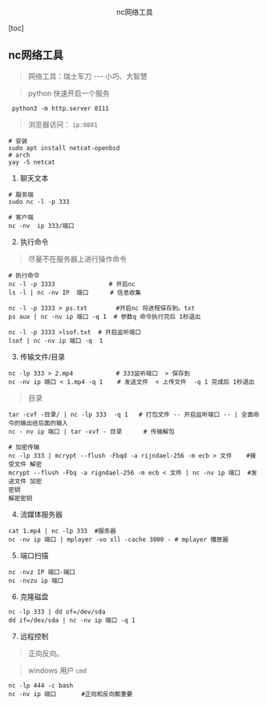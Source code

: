 <center>nc网络工具</center>





[toc]







## nc网络工具

> 网络工具：瑞士军刀  --- 小巧、大智慧



> python 快速开启一个服务

```shell
 python3 -m http.server 8111
```

> 浏览器访问： `ip:8881`

```shell
# 安装
sudo apt install netcat-openbsd
# arch
yay -S netcat
```





1. 聊天文本

```shell
# 服务端
sudo nc -l -p 333

# 客户端
nc -nv  ip 333/端口
```



2. 执行命令 

>  尽量不在服务器上进行操作命令

```shell
# 执行命令
nc -l -p 3333               # 开启nc
ls -l | nc -nv IP  端口      # 信息收集

nc -l -p 3333 > ps.txt        #开启nc 将进程保存到。txt
ps aux | nc -nv ip 端口 -q 1  # 参数q 命令执行完后 1秒退出

nc -l -p 3333 >lsof.txt  # 开启监听端口  
lsof | nc -nv ip 端口 -q  1 
```



3. 传输文件/目录

```shell
nc -lp 333 > 2.mp4            # 333监听端口  > 保存到
nc -nv ip 端口 < 1.mp4 -q 1    # 发送文件  < 上传文件  -q 1 完成后 1秒退出
```

> 目录

```shell
tar -cvf -目录/ | nc -lp 333  -q 1   # 打包文件 -- 开启监听端口 -- | 全面命令的输出给后面的输入
nc - nv ip 端口 | tar -xvf - 目录      # 传输解包
```

```shell
# 加密传输
nc -lp 333 | mcrypt --flush -Fbqd -a rijndael-256 -m ecb > 文件    #接受文件 解密
mcrypt --flush -Fbq -a rigndael-256 -m ecb < 文件 | nc -nv ip 端口  #发送文件 加密
密钥
解密密钥
```

4. 流媒体服务器

```shell
cat 1.mp4 | nc -lp 333  #服务器
nc -nv ip 端口 | mplayer -vo xll -cache 3000 - # mplayer 播放器
```

5. 端口扫描

```shell
nc -nvz IP 端口-端口
nc -nvzu ip 端口
```

6. 克隆磁盘

```shell
nc -lp 333 | dd of=/dev/sda
dd if=/dev/sda | nc -nv ip 端口 -q 1
```

7. 远程控制

> 正向反向。

> windows 用户 `cmd`

```shell
nc -lp 444 -c bash  
nc -nv ip 端口       #正向和反向都重要
```

